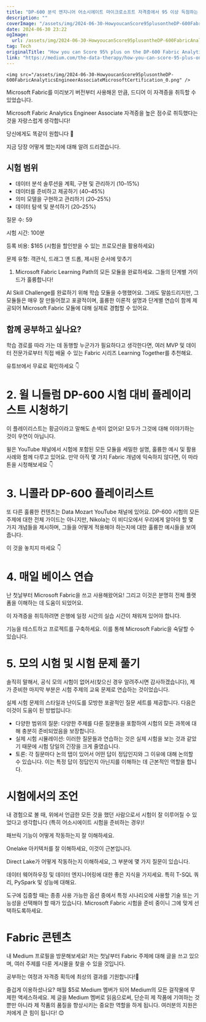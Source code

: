 ```yaml
---
title: "DP-600 분석 엔지니어 어소시에이트 마이크로소프트 자격증에서 95 이상 득점하는 방법"
description: ""
coverImage: "/assets/img/2024-06-30-HowyoucanScore95plusontheDP-600FabricAnalyticsEngineerAssociateMicrosoftCertification_0.png"
date: 2024-06-30 23:22
ogImage: 
  url: /assets/img/2024-06-30-HowyoucanScore95plusontheDP-600FabricAnalyticsEngineerAssociateMicrosoftCertification_0.png
tag: Tech
originalTitle: "How you can Score 95% plus on the DP-600 Fabric Analytics Engineer Associate Microsoft Certification"
link: "https://medium.com/the-data-therapy/how-you-can-score-95-plus-on-the-dp-600-fabric-analytics-engineer-associate-microsoft-aee004ffd6fc"
---
```



`<img src="/assets/img/2024-06-30-HowyoucanScore95plusontheDP-600FabricAnalyticsEngineerAssociateMicrosoftCertification_0.png" />`

Microsoft Fabric를 미리보기 버전부터 사용해온 만큼, 드디어 이 자격증을 취득할 수 있었습니다.

Microsoft Fabric Analytics Engineer Associate 자격증을 높은 점수로 취득했다는 것을 자랑스럽게 생각합니다!

당신에게도 똑같이 원합니다 🌟

<div class="content-ad"></div>

지금 당장 어떻게 했는지에 대해 알려 드리겠습니다.

## 시험 범위

- 데이터 분석 솔루션을 계획, 구현 및 관리하기 (10–15%)
- 데이터를 준비하고 제공하기 (40–45%)
- 의미 모델을 구현하고 관리하기 (20–25%)
- 데이터 탐색 및 분석하기 (20–25%)

질문 수: 59

<div class="content-ad"></div>

시험 시간: 100분

등록 비용: $165 (시험을 할인받을 수 있는 프로모션을 활용하세요)

문제 유형: 객관식, 드래그 앤 드롭, 제시된 순서에 맞추기

1. Microsoft Fabric Learning Path의 모든 모듈을 완료하세요. 그들의 단계별 가이드가 훌륭합니다!

<div class="content-ad"></div>

AI Skill Challenge를 완료하기 위해 학습 모듈을 수행했어요. 그래도 말씀드리지만, 그 모듈들은 매우 잘 만들어졌고 포괄적이며, 훌륭한 이론적 설명과 단계별 연습이 함께 제공되어 Microsoft Fabric 모듈에 대해 실제로 경험할 수 있어요.

## 함께 공부하고 싶나요?

학습 경로를 따라 가는 데 동행할 누군가가 필요하다고 생각한다면, 여러 MVP 및 데이터 전문가로부터 직접 배울 수 있는 Fabric 시리즈 Learning Together를 추천해요.

유튜브에서 무료로 확인하세요 👇

<div class="content-ad"></div>

# 2. 윌 니들럼 DP-600 시험 대비 플레이리스트 시청하기

이 플레이리스트는 황금이라고 말해도 손색이 없어요! 모두가 그것에 대해 이야기하는 것이 우연이 아닙니다.

윌은 YouTube 채널에서 시험에 포함된 모든 모듈을 세밀한 설명, 훌륭한 예시 및 활용 사례와 함께 다루고 있어요. 만약 아직 몇 가지 Fabric 개념에 익숙하지 않다면, 이 마라톤을 시청해보세요 👇

# 3. 니콜라 DP-600 플레이리스트

<div class="content-ad"></div>

또 다른 훌륭한 컨텐츠는 Data Mozart YouTube 채널에 있어요. DP-600 시험의 모든 주제에 대한 전체 가이드는 아니지만, Nikola는 이 비디오에서 우리에게 알아야 할 몇 가지 개념들을 제시하며, 그들을 어떻게 적용해야 하는지에 대한 훌륭한 예시들을 보여줍니다.

이 것을 놓치지 마세요 👇

# 4. 매일 베이스 연습

난 첫날부터 Microsoft Fabric을 쓰고 사용해왔어요! 그리고 이것은 분명히 전체 플랫폼을 이해하는 데 도움이 되었어요.

<div class="content-ad"></div>

이 자격증을 취득하려면 은행에 일정 시간의 실습 시간이 채워져 있어야 합니다.

기능을 테스트하고 프로젝트를 구축하세요. 이를 통해 Microsoft Fabric을 숙달할 수 있습니다.

# 5. 모의 시험 및 시험 문제 풀기

솔직히 말해서, 공식 모의 시험이 없어서(찾으신 경우 알려주시면 감사하겠습니다), 제가 준비한 마지막 부분은 시험 주제의 교육 문제로 연습하는 것이었습니다.

<div class="content-ad"></div>

실제 시험 문제의 스타일과 난이도를 모방한 포괄적인 질문 세트를 제공합니다. 다음은 이것이 도움이 된 방법입니다:

- 다양한 범위의 질문: 다양한 주제를 다룬 질문들을 포함하여 시험의 모든 과목에 대해 충분히 준비되었음을 보장합니다.
- 실제 시험 시뮬레이션: 이러한 질문들과 연습하는 것은 실제 시험을 보는 것과 같았기 때문에 시험 당일의 긴장을 크게 줄였습니다.
- 토론: 각 질문마다 논의 탭이 있어서 어떤 답이 정답인지와 그 이유에 대해 논의할 수 있습니다. 이는 특정 답이 정답인지 아닌지를 이해하는 데 근본적인 역할을 합니다.

# 시험에서의 조언

내 경험으로 볼 때, 위에서 언급한 모든 것을 했던 사람으로서 시험이 잘 이루어질 수 있었다고 생각합니다 (특히 어소시에이트 시험을 준비하는 경우)!

<div class="content-ad"></div>

패브릭 기능이 어떻게 작동하는지 잘 이해하세요.

Onelake 아키텍처를 잘 이해하세요, 이것이 근본입니다.

Direct Lake가 어떻게 작동하는지 이해하세요, 그 부분에 몇 가지 질문이 있습니다.

데이터 웨어하우징 및 데이터 엔지니어링에 대한 좋은 지식을 가지세요. 특히 T-SQL 쿼리, PySpark 및 성능에 대해요.

<div class="content-ad"></div>

도구에 집중할 때는 종종 사용 가능한 옵션 중에서 특정 시나리오에 사용할 기술 또는 기능성을 선택해야 할 때가 있습니다. Microsoft Fabric 시험을 준비 중이니 그에 맞게 선택하도록하세요.

# Fabric 콘텐츠

내 Medium 프로필을 방문해보세요! 저는 첫날부터 Fabric 주제에 대해 글을 쓰고 있으며, 여러 주제를 다룬 게시물을 찾을 수 있을 것입니다. 

공부하는 여정과 자격증 획득에 최상의 결과를 기원합니다!👊

<div class="content-ad"></div>

즐겁게 이용하셨나요? 매월 $5로 Medium 멤버가 되어 Medium의 모든 걸작물에 무제한 액세스하세요. 제 글을 Medium 멤버로 읽음으로써, 단순히 제 작품에 기여하는 것뿐만 아니라 제 작품의 품질을 향상시키는 중요한 역할을 하게 됩니다. 여러분의 지원은 저에게 큰 힘이 됩니다! 😊